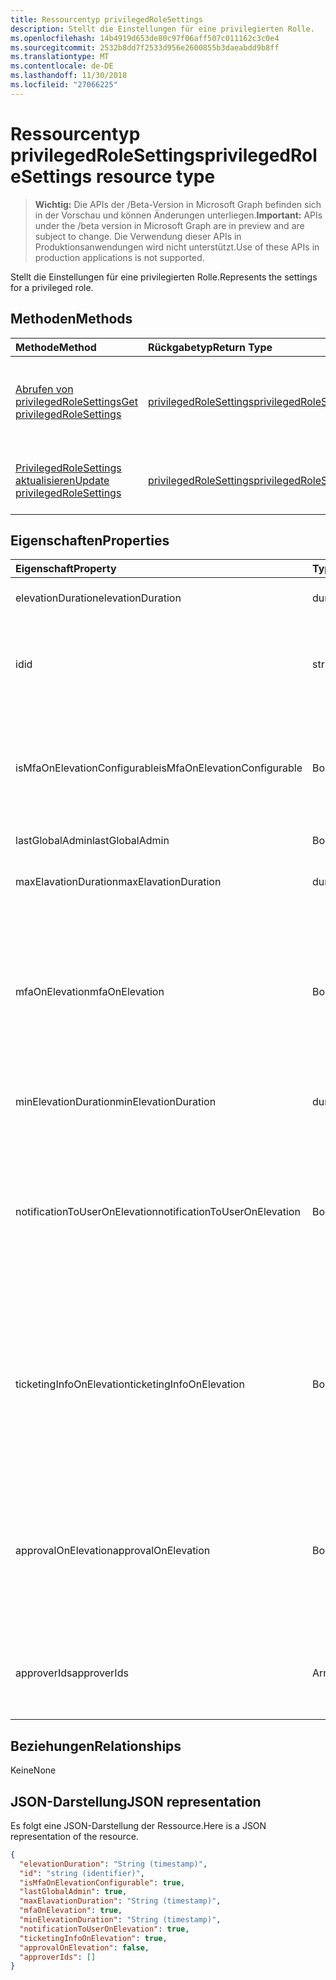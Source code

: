 ```yaml
---
title: Ressourcentyp privilegedRoleSettings
description: Stellt die Einstellungen für eine privilegierten Rolle.
ms.openlocfilehash: 14b4919d653de80c97f06aff507c011162c3c0e4
ms.sourcegitcommit: 2532b8dd7f2533d956e2600855b3daeabdd9b8ff
ms.translationtype: MT
ms.contentlocale: de-DE
ms.lasthandoff: 11/30/2018
ms.locfileid: "27066225"
---
```

# <a name="privilegedrolesettings-resource-type"></a><span data-ttu-id="22832-103">Ressourcentyp privilegedRoleSettings</span><span class="sxs-lookup"><span data-stu-id="22832-103">privilegedRoleSettings resource type</span></span>

> <span data-ttu-id="22832-104">**Wichtig:** Die APIs der /Beta-Version in Microsoft Graph befinden sich in der Vorschau und können Änderungen unterliegen.</span><span class="sxs-lookup"><span data-stu-id="22832-104">**Important:** APIs under the /beta version in Microsoft Graph are in preview and are subject to change.</span></span> <span data-ttu-id="22832-105">Die Verwendung dieser APIs in Produktionsanwendungen wird nicht unterstützt.</span><span class="sxs-lookup"><span data-stu-id="22832-105">Use of these APIs in production applications is not supported.</span></span>

<span data-ttu-id="22832-106">Stellt die Einstellungen für eine privilegierten Rolle.</span><span class="sxs-lookup"><span data-stu-id="22832-106">Represents the settings for a privileged role.</span></span>


## <a name="methods"></a><span data-ttu-id="22832-107">Methoden</span><span class="sxs-lookup"><span data-stu-id="22832-107">Methods</span></span>

| <span data-ttu-id="22832-108">Methode</span><span class="sxs-lookup"><span data-stu-id="22832-108">Method</span></span>           | <span data-ttu-id="22832-109">Rückgabetyp</span><span class="sxs-lookup"><span data-stu-id="22832-109">Return Type</span></span>    |<span data-ttu-id="22832-110">Beschreibung</span><span class="sxs-lookup"><span data-stu-id="22832-110">Description</span></span>|
|:---------------|:--------|:----------|
|[<span data-ttu-id="22832-111">Abrufen von privilegedRoleSettings</span><span class="sxs-lookup"><span data-stu-id="22832-111">Get privilegedRoleSettings</span></span>](../api/privilegedrolesettings-get.md) | [<span data-ttu-id="22832-112">privilegedRoleSettings</span><span class="sxs-lookup"><span data-stu-id="22832-112">privilegedRoleSettings</span></span>](privilegedrolesettings.md) |<span data-ttu-id="22832-113">Lesen Sie Eigenschaften und Beziehungen des PrivilegedRoleSettings-Objekts.</span><span class="sxs-lookup"><span data-stu-id="22832-113">Read properties and relationships of privilegedRoleSettings object.</span></span>|
|[<span data-ttu-id="22832-114">PrivilegedRoleSettings aktualisieren</span><span class="sxs-lookup"><span data-stu-id="22832-114">Update privilegedRoleSettings</span></span>](../api/privilegedrolesettings-update.md) | [<span data-ttu-id="22832-115">privilegedRoleSettings</span><span class="sxs-lookup"><span data-stu-id="22832-115">privilegedRoleSettings</span></span>](privilegedrolesettings.md) |<span data-ttu-id="22832-116">PrivilegedRoleSettings-Objekt zu aktualisieren.</span><span class="sxs-lookup"><span data-stu-id="22832-116">Update privilegedRoleSettings object.</span></span>|
## <a name="properties"></a><span data-ttu-id="22832-117">Eigenschaften</span><span class="sxs-lookup"><span data-stu-id="22832-117">Properties</span></span>
| <span data-ttu-id="22832-118">Eigenschaft</span><span class="sxs-lookup"><span data-stu-id="22832-118">Property</span></span>     | <span data-ttu-id="22832-119">Typ</span><span class="sxs-lookup"><span data-stu-id="22832-119">Type</span></span>   |<span data-ttu-id="22832-120">Beschreibung</span><span class="sxs-lookup"><span data-stu-id="22832-120">Description</span></span>|
|:---------------|:--------|:----------|
|<span data-ttu-id="22832-121">elevationDuration</span><span class="sxs-lookup"><span data-stu-id="22832-121">elevationDuration</span></span>|<span data-ttu-id="22832-122">duration</span><span class="sxs-lookup"><span data-stu-id="22832-122">duration</span></span>|<span data-ttu-id="22832-123">Die Dauer, wenn die Rolle aktiviert ist.</span><span class="sxs-lookup"><span data-stu-id="22832-123">The duration when the role is activated.</span></span>|
|<span data-ttu-id="22832-124">id</span><span class="sxs-lookup"><span data-stu-id="22832-124">id</span></span>|<span data-ttu-id="22832-125">string</span><span class="sxs-lookup"><span data-stu-id="22832-125">string</span></span>| <span data-ttu-id="22832-126">Der eindeutige Bezeichner für die rolleneinstellungen.</span><span class="sxs-lookup"><span data-stu-id="22832-126">The unique identifier for the role settings.</span></span> <span data-ttu-id="22832-127">Schreibgeschützt.</span><span class="sxs-lookup"><span data-stu-id="22832-127">Read-only.</span></span>|
|<span data-ttu-id="22832-128">isMfaOnElevationConfigurable</span><span class="sxs-lookup"><span data-stu-id="22832-128">isMfaOnElevationConfigurable</span></span>|<span data-ttu-id="22832-129">Boolean</span><span class="sxs-lookup"><span data-stu-id="22832-129">boolean</span></span>|<span data-ttu-id="22832-130">**true,** Wenn MfaOnElevation konfigurierbar ist.</span><span class="sxs-lookup"><span data-stu-id="22832-130">**true** if mfaOnElevation is configurable.</span></span> <span data-ttu-id="22832-131">**false,** Wenn MfaOnElevation nicht konfigurierbar ist.</span><span class="sxs-lookup"><span data-stu-id="22832-131">**false** if mfaOnElevation is not configurable.</span></span>|
|<span data-ttu-id="22832-132">lastGlobalAdmin</span><span class="sxs-lookup"><span data-stu-id="22832-132">lastGlobalAdmin</span></span>|<span data-ttu-id="22832-133">Boolean</span><span class="sxs-lookup"><span data-stu-id="22832-133">boolean</span></span>|<span data-ttu-id="22832-134">Verwendet nur intern.</span><span class="sxs-lookup"><span data-stu-id="22832-134">Internal used only.</span></span>|
|<span data-ttu-id="22832-135">maxElavationDuration</span><span class="sxs-lookup"><span data-stu-id="22832-135">maxElavationDuration</span></span>|<span data-ttu-id="22832-136">duration</span><span class="sxs-lookup"><span data-stu-id="22832-136">duration</span></span>|<span data-ttu-id="22832-137">Maximale Dauer für die aktivierte Rolle.</span><span class="sxs-lookup"><span data-stu-id="22832-137">Maximal duration for the activated role.</span></span>|
|<span data-ttu-id="22832-138">mfaOnElevation</span><span class="sxs-lookup"><span data-stu-id="22832-138">mfaOnElevation</span></span>|<span data-ttu-id="22832-139">Boolean</span><span class="sxs-lookup"><span data-stu-id="22832-139">boolean</span></span>|<span data-ttu-id="22832-140">**true,** Wenn mehrstufiger Authentifizierung das erforderlich ist, um die Rolle zu aktivieren.</span><span class="sxs-lookup"><span data-stu-id="22832-140">**true** if MFA is required to activate the role.</span></span> <span data-ttu-id="22832-141">**false,** Wenn mehrstufiger Authentifizierung das nicht erforderlich ist, um die Rolle zu aktivieren.</span><span class="sxs-lookup"><span data-stu-id="22832-141">**false** if MFA is not required to activate the role.</span></span>|
|<span data-ttu-id="22832-142">minElevationDuration</span><span class="sxs-lookup"><span data-stu-id="22832-142">minElevationDuration</span></span>|<span data-ttu-id="22832-143">duration</span><span class="sxs-lookup"><span data-stu-id="22832-143">duration</span></span>|<span data-ttu-id="22832-144">Minimale Dauer für die aktivierte Rolle.</span><span class="sxs-lookup"><span data-stu-id="22832-144">Minimal duration for the activated role.</span></span>|
|<span data-ttu-id="22832-145">notificationToUserOnElevation</span><span class="sxs-lookup"><span data-stu-id="22832-145">notificationToUserOnElevation</span></span>|<span data-ttu-id="22832-146">Boolean</span><span class="sxs-lookup"><span data-stu-id="22832-146">boolean</span></span>|<span data-ttu-id="22832-147">**true,** Wenn für den Endbenutzer Benachrichtigung senden, wenn die Rolle aktiviert ist.</span><span class="sxs-lookup"><span data-stu-id="22832-147">**true** if send notification to the end user when the role is activated.</span></span> <span data-ttu-id="22832-148">**false,** Wenn keine Benachrichtigung senden, wenn die Rolle aktiviert ist.</span><span class="sxs-lookup"><span data-stu-id="22832-148">**false** if do not send notification when the role is activated.</span></span>|
|<span data-ttu-id="22832-149">ticketingInfoOnElevation</span><span class="sxs-lookup"><span data-stu-id="22832-149">ticketingInfoOnElevation</span></span>|<span data-ttu-id="22832-150">Boolean</span><span class="sxs-lookup"><span data-stu-id="22832-150">boolean</span></span>|<span data-ttu-id="22832-151">**true,** Wenn die Informationen zur erforderlichen wann ist die Rolle zu aktivieren.</span><span class="sxs-lookup"><span data-stu-id="22832-151">**true** if the ticketing information is required when activate the role.</span></span> <span data-ttu-id="22832-152">**false,** Wenn die Informationen zur nicht erforderlich bei ist die Rolle zu aktivieren.</span><span class="sxs-lookup"><span data-stu-id="22832-152">**false** if the ticketing information is not required when activate the role.</span></span>|
|<span data-ttu-id="22832-153">approvalOnElevation</span><span class="sxs-lookup"><span data-stu-id="22832-153">approvalOnElevation</span></span>|<span data-ttu-id="22832-154">Boolean</span><span class="sxs-lookup"><span data-stu-id="22832-154">boolean</span></span>|<span data-ttu-id="22832-155">**true,** Wenn die Genehmigung erforderlich wann ist die Rolle zu aktivieren.</span><span class="sxs-lookup"><span data-stu-id="22832-155">**true** if the approval is required when activate the role.</span></span> <span data-ttu-id="22832-156">**false,** Wenn die Genehmigung ist nicht erforderlich bei die Rolle zu aktivieren.</span><span class="sxs-lookup"><span data-stu-id="22832-156">**false** if the approval is not required when activate the role.</span></span>|
|<span data-ttu-id="22832-157">approverIds</span><span class="sxs-lookup"><span data-stu-id="22832-157">approverIds</span></span>|<span data-ttu-id="22832-158">Array</span><span class="sxs-lookup"><span data-stu-id="22832-158">array</span></span>|<span data-ttu-id="22832-159">Liste der Genehmigung-Ids, wenn die Genehmigung für die Aktivierung erforderlich ist.</span><span class="sxs-lookup"><span data-stu-id="22832-159">List of Approval ids, if approval is required for activation.</span></span>|

## <a name="relationships"></a><span data-ttu-id="22832-160">Beziehungen</span><span class="sxs-lookup"><span data-stu-id="22832-160">Relationships</span></span>
<span data-ttu-id="22832-161">Keine</span><span class="sxs-lookup"><span data-stu-id="22832-161">None</span></span>


## <a name="json-representation"></a><span data-ttu-id="22832-162">JSON-Darstellung</span><span class="sxs-lookup"><span data-stu-id="22832-162">JSON representation</span></span>

<span data-ttu-id="22832-163">Es folgt eine JSON-Darstellung der Ressource.</span><span class="sxs-lookup"><span data-stu-id="22832-163">Here is a JSON representation of the resource.</span></span>

<!-- {
  "blockType": "resource",
  "optionalProperties": [

  ],
  "@odata.type": "microsoft.graph.privilegedRoleSettings"
}-->

```json
{
  "elevationDuration": "String (timestamp)",
  "id": "string (identifier)",
  "isMfaOnElevationConfigurable": true,
  "lastGlobalAdmin": true,
  "maxElavationDuration": "String (timestamp)",
  "mfaOnElevation": true,
  "minElevationDuration": "String (timestamp)",
  "notificationToUserOnElevation": true,
  "ticketingInfoOnElevation": true,
  "approvalOnElevation": false,
  "approverIds": []
}

```

<!-- uuid: 8fcb5dbc-d5aa-4681-8e31-b001d5168d79
2015-10-25 14:57:30 UTC -->
<!-- {
  "type": "#page.annotation",
  "description": "privilegedRoleSettings resource",
  "keywords": "",
  "section": "documentation",
  "tocPath": ""
}-->